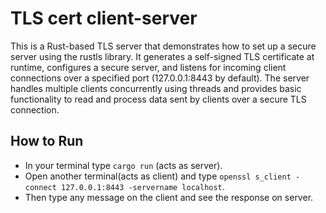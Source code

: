 # TLS cert client-server

This is a Rust-based TLS server that demonstrates how to set up a secure server using the rustls library. It generates a self-signed TLS certificate at runtime, configures a secure server, and listens for incoming client connections over a specified port (127.0.0.1:8443 by default). The server handles multiple clients concurrently using threads and provides basic functionality to read and process data sent by clients over a secure TLS connection.

## How to Run

- In your terminal type `cargo run` (acts as server).
- Open another terminal(acts as client) and type `openssl s_client -connect 127.0.0.1:8443 -servername localhost`.
- Then type any message on the client and see the response on server.
